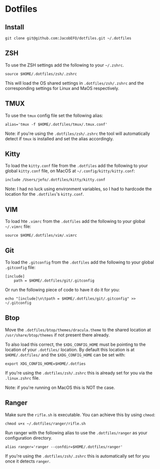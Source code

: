 # Dotfiles

## Install
```
git clone git@github.com:JacobEFO/dotfiles.git ~/.dotfiles
```

## ZSH 
To use the ZSH settings add the following to your `~/.zshrc`.
```
source $HOME/.dotfiles/zsh/.zshrc
```

This will load the OS shared settings in `.dotfiles/zsh/.zshrc` and the
corresponding settings for Linux and MaOS respectively.

## TMUX
To use the `tmux` config file set the following alias:
```
alias='tmux -f $HOME/.dotfiles/tmux/.tmux.conf'
```
Note: if you're using the `.dotfiles/zsh/.zshrc` the tool will automatically
detect if `tmux` is installed and set the alias accordingly.

## Kitty
To load the `kitty.conf` file from the `.dotfiles` add the following to your
global `kitty.conf` file, on MacOS at `~/.config/kitty/kitty.conf`:
```
include /Users/jefo/.dotfiles/kitty/kitty.conf
```
Note: I had no luck using environment variables, so I had to hardcode the
location for the `.dotfiles`'s `kitty.conf`.

## VIM
To load hte `.vimrc` from the `.dotfiles` add the following to your global
`~/.vimrc` file:
```
source $HOME/.dotfiles/vim/.vimrc
```

## Git
To load the `.gitconfig` from the `.dotfiles` add the following to your global
`.gitconfig` file:
```
[include]
    path = $HOME/.dotfiles/git/.gitconfig
```
Or run the following piece of code to have it do it for you:
```
echo "[include]\n\tpath = $HOME/.dotfiles/git/.gitconfig" >> ~/.gitconfig
```

## Btop
Move the `.dotfiles/btop/themes/dracula.theme` to the shared location at
`/usr/share/btop/themes` if not present there already.

To also load this correct, the `$XDG_CONFIG_HOME` must be pointing to the
location of your `.dotfiles/` location. By default this location is at
`$HOME/.dotfiles/` and the `$XDG_CONFIG_HOME` can be set with:
```
export XDG_CONFIG_HOME=$HOME/.dotfies
```

If you're using the `.dotfiles/zsh/.zshrc` this is already set for you via the
`.linux.zshrc` file.

Note: if you're running on MacOS this is NOT the case.

## Ranger
Make sure the `rifle.sh` is executable. You can achieve this by using `chmod`:
```
chmod u+x ~/.dotfiles/ranger/rifle.sh
```

Run ranger with the following alias to use the `.dotfiles/ranger` as your
configuration directory.
```
alias ranger='ranger --confdir=$HOME/.dotfiles/ranger'
```

If you're using the `.dotfiles/zsh/.zshrc` this is automatically set for you
once it detects `ranger`.

